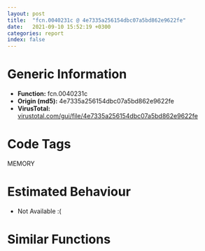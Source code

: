 ```yaml
---
layout: post
title:  "fcn.0040231c @ 4e7335a256154dbc07a5bd862e9622fe"
date:   2021-09-10 15:52:19 +0300
categories: report
index: false
---
```


# Generic Information
- **Function:** fcn.0040231c
- **Origin (md5):** 4e7335a256154dbc07a5bd862e9622fe
- **VirusTotal:** [virustotal.com/gui/file/4e7335a256154dbc07a5bd862e9622fe][virustotal_ref]

# Code Tags
<span class="tag" id="MEMORY">MEMORY</span>


# Estimated Behaviour
<ul><li class="bhv-desc" id="na">Not Available :(</li></ul>

# Similar Functions
<script type="text/javascript" src="https://www.gstatic.com/charts/loader.js"></script>
<script type="text/javascript">

    google.charts.load('current', {'packages':['corechart']});
    google.charts.setOnLoadCallback(drawChart);

    function drawChart() {
    var data = new google.visualization.DataTable();
        data.addColumn('number', 'X');
        data.addColumn('number', 'Y');
        data.addColumn({type: 'string', role: 'tooltip', 'p': {'html': true}});
        data.addColumn({'type': 'string', 'role': 'style'});
        
        data.addRows([
    [56.1267204284668, 85.5561294555664, '<b><a href="/report/fcn.0040231c@4e7335a256154dbc07a5bd862e9622fe">fcn.0040231c</a><br>@4e7335a256154dbc07a5bd862e9622fe</b><br>', 'point { fill-color: #e0440e; }'],
[-0.179461270570755, 48.84833526611328, '<b><a href="/report/fcn.00401fa3@859831cb05e0b4f08c1c70ceefd1dcba">fcn.00401fa3</a><br>@859831cb05e0b4f08c1c70ceefd1dcba</b><br>', 'null'],
[59.763526916503906, 18.43942642211914, '<b><a href="/report/fcn.00405be3@8a08237568bc7b1a4e9813b2af535d73">fcn.00405be3</a><br>@8a08237568bc7b1a4e9813b2af535d73</b><br>', 'null'],
[3.4574148654937744, -18.26852035522461, '<b><a href="/report/fcn.004016c8@5259335d91053a0aca8d4605aaf76901">fcn.004016c8</a><br>@5259335d91053a0aca8d4605aaf76901</b><br>', 'null'],
[116.06978607177734, 55.14731979370117, '<b><a href="/report/fcn.00401c68@decdedd4c31309313b81ab896d055b39">fcn.00401c68</a><br>@decdedd4c31309313b81ab896d055b39</b><br>', 'null'],
[119.70659637451172, -11.969507217407227, '<b><a href="/report/fcn.00402162@db863ed6a700d7bfd018a178d481bd23">fcn.00402162</a><br>@db863ed6a700d7bfd018a178d481bd23</b><br>', 'null'],
[63.400516510009766, -48.677242279052734, '<b><a href="/report/fcn.0040162c@604275e66a139b66bf4f10de10af0abc">fcn.0040162c</a><br>@604275e66a139b66bf4f10de10af0abc</b><br>', 'null'],

        ]);

    var options = {
        title: 'Similarity Plot',
        legend: 'none',
        colors: ['#dedbd9', '#e6693e', '#ec8f6e', '#f3b49f', '#f6c7b6'],
        tooltip: {isHtml: true, trigger: 'both'},
        explorer: {
        actions: ["dragToZoom", "rightClickToReset"],
        },
        chartArea: {
        width: '80%',
        height: '80%'
        },
        width: '100%',
        height: '100%'
    };

    var chart = new google.visualization.ScatterChart(document.getElementById('chart_div'));

    chart.draw(data, options);
    }
    
</script>


<div id="chart_div" style="width: 100%px; height: 100%;"></div>

# Disassembled Code
{% highlight nasm %}

push ebp
mov ebp, esp
sub esp, 0xa0
cmp dword[ebp-0x1c], 6
je off.b32
cmp dword[ebp-0x38], 0x36c
jne off.b32
mov eax, dword[ebp-4]
cmp eax, dword[ebp-0x44]
jae off.b46
mov eax, dword[ebp-0x30]
sub eax, 0x62
or eax, 0x3c3
mov dword[ebp-0x5c], eax
mov eax, dword[ebp-0x10]
mov ecx, dword[ebp-0x58]
lea eax, [ecx+eax+0x2c5]
add eax, dword[ebp-4]
mov dword[ebp-0x14], eax
mov eax, dword[ebp-0x48]
mov ecx, dword[ebp-0x14]
lea eax, [ecx+eax+0xb]
mov dword[ebp-8], eax
mov eax, dword[ebp-0x14]
cmp eax, dword[ebp-0x28]
je off.b95
cmp dword[ebp-0x60], 0x111
jne off.b106
mov eax, dword[ebp-0x4c]
sub eax, 0x53a
mov dword[ebp-0x2c], eax
mov eax, dword[ebp-0x28]
add eax, 0xc1
mov dword[ebp-0x3c], eax
mov eax, dword[ebp-8]
sub eax, dword[ebp-0x5c]
sub eax, dword[ebp-0x60]
mov dword[ebp-0x2c], eax
mov dword[ebp-0x60], 0x54a
cmp dword[ebp-0x50], 0x18e
je off.b165
cmp dword[ebp-0x60], 0x21
jne off.b165
mov eax, dword[ebp-0x30]
sub eax, 0x224
sub eax, dword[ebp-0x5c]
mov dword[ebp-0x70], eax
mov eax, dword[ebp-0x34]
mov ecx, dword[ebp-0x24]
lea eax, [ecx+eax-0x4a6]
mov dword[ebp-0x44], eax
mov eax, dword[ebp-0x5c]
sub eax, 0x544
mov dword[ebp-0x20], eax
mov dword[ebp-0x1c], 0x49c
mov eax, dword[ebp-0x1c]
add eax, 0xb0
sub eax, dword[ebp-0x14]
mov dword[ebp-0x58], eax
mov eax, dword[ebp-0x38]
cmp eax, dword[ebp-0x5c]
jne off.b243
mov eax, dword[ebp-0x18]
cmp eax, dword[ebp-0x50]
je off.b243
mov eax, dword[ebp-0x24]
sub eax, 0x1c8
sub eax, dword[ebp-0x54]
mov dword[ebp-0x28], eax
mov eax, dword[ebp-0x34]
cmp eax, dword[ebp-0x2c]
jne off.b260
cmp dword[ebp-0x44], 0x2c8
jbe off.b267
mov dword[ebp-0x50], 0x308
mov eax, dword[ebp-0x68]
sub eax, 0x187
sub eax, dword[ebp-8]
mov dword[ebp-0x20], eax
mov eax, 0x627
sub eax, dword[ebp-8]
mov dword[ebp-0xc], eax
cmp dword[ebp-0x10], 0x283
jbe off.b323
mov eax, dword[ebp-0x44]
cmp eax, dword[ebp-0x38]
je off.b323
mov eax, dword[ebp-0x6c]
add eax, 0x313
sub eax, dword[ebp-0x30]
mov dword[ebp-4], eax
mov eax, dword[ebp-0x20]
sub eax, 0x3d
mov dword[ebp-0x2c], eax
mov eax, 0x2c7
mov dword[ebp-0x20], eax
mov eax, dword[ebp-0x50]
add eax, dword[ebp-0x1c]
or eax, 0x4be
mov dword[ebp-0x58], eax
push 0x40
push 0x1000
push 0x1324e0
push 0
call dword[sym.imp.KERNEL32.dll_VirtualAlloc]
mov dword[ebp-0x90], eax
mov dword[ebp-0x4c], 0x44c
push 0x46
pop eax
sub eax, dword[ebp-0x38]
add eax, 0x80
mov dword[ebp-0xc], eax
mov eax, dword[ebp-0x18]
add eax, 0x5d2
mov dword[ebp-8], eax
mov eax, dword[ebp-8]
sub eax, 0x1c3
sub eax, dword[ebp-0x44]
mov dword[ebp-0x58], eax
cmp dword[ebp-0x34], 0
je off.b441
cmp dword[ebp-0x1c], 0x313
jae off.b452
mov eax, 0xfffffed3
sub eax, dword[ebp-0x60]
mov dword[ebp-0x54], eax
mov eax, dword[ebp-0x14]
mov ecx, dword[ebp-0x60]
lea eax, [ecx+eax+0x57]
mov dword[ebp-0x24], eax
cmp dword[ebp-0x18], 0
jae off.b496
cmp dword[ebp-8], 0x282
jbe off.b496
mov eax, dword[ebp-0x10]
mov ecx, dword[ebp-0x64]
lea eax, [ecx+eax-0x505]
mov dword[ebp-0x50], eax
mov eax, 0x217
sub eax, dword[ebp-0x28]
add eax, 0x338
mov dword[ebp-0x94], eax
push 0xfffffffffffffff0
pop eax
sub eax, dword[ebp-0x38]
mov dword[ebp-0x10], eax
mov eax, dword[ebp-0x4c]
sub eax, 0x3a6
sub eax, dword[ebp-0x50]
sub eax, dword[ebp-0x1c]
mov dword[ebp-0x60], eax
mov eax, dword[ebp-0x1c]
add eax, 0x12c
mov dword[ebp-0x20], eax
mov eax, dword[ebp-0x34]
cmp eax, dword[ebp-0x64]
je off.b575
cmp dword[ebp-0x70], 0x1b5
ja off.b583
cmp dword[ebp-0xc], 0
jne off.b583
mov eax, 0x3ca
mov dword[ebp-0x60], eax
mov eax, dword[ebp-0x24]
mov ecx, dword[ebp-0x10]
lea eax, [ecx+eax+0x2e6]
mov dword[ebp-0x44], eax
mov eax, dword[ebp-0x90]
add eax, 0x4f000
mov dword[ebp-0x90], eax
mov dword[ebp-0xc], 0xb27
cmp dword[ebp-0x10], 0
jae off.b638
cmp dword[ebp-0x60], 0x17c
je off.b654
mov eax, 0x34f
sub eax, dword[ebp-0x10]
sub eax, 0x198
mov dword[ebp-0x34], eax
mov eax, 0x111
sub eax, dword[ebp-0xc]
sub eax, dword[ebp-0x20]
mov dword[ebp-0x64], eax
mov dword[ebp-0x9c], 0x44efe0
mov dword[ebp-0x94], 0x545
mov eax, dword[ebp-0x10]
add eax, 0x188
sub eax, dword[ebp-0x44]
sub eax, dword[ebp-0x10]
mov dword[ebp-8], eax
mov eax, dword[ebp-0x3c]
sub eax, 0x235
sub eax, dword[ebp-0x68]
or eax, 0x3c3
mov dword[ebp-0x38], eax
mov eax, dword[ebp-0x28]
cmp eax, dword[ebp-0xc]
ja off.b738
cmp dword[ebp-0x3c], 0
jae off.b752
mov eax, dword[ebp-0x74]
sub eax, dword[ebp-0x34]
sub eax, 0x2fa
mov dword[ebp-0x4c], eax
and dword[ebp-0x40], 0
mov eax, 0x46b
sub eax, dword[ebp-0x1c]
mov dword[ebp-0x5c], eax
cmp dword[ebp-0x28], 0xf3
je off.b793
mov eax, dword[ebp-0x3c]
cmp eax, dword[ebp-0x1c]
jne off.b793
cmp dword[ebp-0x18], 0xb6
jne off.b810
mov eax, dword[ebp-0x14]
add eax, dword[ebp-0x3c]
sub eax, dword[ebp-0x54]
sub eax, 0x33c
mov dword[ebp-0x50], eax
mov eax, dword[ebp-0x30]
sub eax, 0xcf
sub eax, dword[ebp-8]
mov dword[ebp-0x3c], eax
mov dword[ebp-0x78], 0x5742f79a
mov eax, 0x99
sub eax, dword[ebp-0x10]
mov dword[ebp-0x14], eax
mov dword[ebp-0x14], 0x3ea
mov eax, dword[ebp-0x34]
add eax, 0xa1
mov dword[ebp-0x28], eax
mov eax, dword[ebp-0x2c]
mov ecx, dword[ebp-0x48]
lea eax, [ecx+eax+0x21e]
mov dword[ebp-0x28], eax
mov eax, dword[ebp-0x14]
add eax, 0x17
mov dword[ebp-0x14], eax
mov eax, 0x403
sub eax, dword[ebp-4]
mov dword[ebp-8], eax
mov eax, dword[ebp-0x24]
add eax, 0x2c7
mov dword[ebp-4], eax
cmp dword[ebp-0x14], 0x418
jb off.b860
mov dword[ebp-0x88], 0x98fe1873
mov eax, dword[ebp-0x28]
add eax, dword[ebp-0x44]
sub eax, dword[ebp-0x18]
mov dword[ebp-0x6c], eax
mov eax, dword[ebp-0x30]
add eax, 0x4c4
mov dword[ebp-0x74], eax
mov dword[ebp-0x84], 0xcb36050
mov eax, 0xfffff911
sub eax, dword[ebp-4]
mov dword[ebp-0x18], eax
mov eax, dword[ebp-0xc]
sub eax, 0x758
mov dword[ebp-0x3c], eax
mov dword[ebp-0x80], 0xd3744add
mov eax, dword[ebp-0x1c]
add eax, 0x2f9
or eax, 0x18c
mov dword[ebp-0x30], eax
mov eax, 0x20a
sub eax, dword[ebp-0x60]
mov dword[ebp-0x30], eax
mov eax, dword[ebp-0x28]
add eax, dword[ebp-0xc]
mov ecx, dword[ebp-0x38]
lea eax, [eax+ecx-0xd9]
mov dword[ebp-0x34], eax
and dword[ebp-0x40], 0
cmp dword[ebp-0x40], 0xa580
jae off.b2841
mov eax, dword[ebp-0x38]
add eax, 0xba
sub eax, dword[ebp-0x2c]
mov dword[ebp-0x50], eax
mov eax, dword[ebp-0x78]
xor eax, dword[ebp-0x88]
mov dword[ebp-0x78], eax
mov eax, dword[ebp-0x20]
mov dword[ebp-0x8c], eax
cmp dword[ebp-0x8c], 0x50
je off.b1161
cmp dword[ebp-0x8c], 0xb3
je off.b1197
cmp dword[ebp-0x8c], 0xc5
je off.b1172
cmp dword[ebp-0x8c], 0xf9
je off.b1145
cmp dword[ebp-0x8c], 0x124
je off.b1188
jmp off.b1210
mov eax, 0x1d5
sub eax, dword[ebp-0xc]
sub eax, dword[ebp-0x68]
mov dword[ebp-0x5c], eax
jmp off.b1217
mov eax, dword[ebp-0x28]
add eax, 0x58
mov dword[ebp-0x20], eax
jmp off.b1217
mov eax, dword[ebp-0x18]
sub eax, dword[ebp-0x50]
sub eax, 0x8b
mov dword[ebp-4], eax
jmp off.b1217
mov dword[ebp-0x30], 0xffffffdc
jmp off.b1217
mov eax, dword[ebp-0x48]
add eax, 0xa5
mov dword[ebp-4], eax
jmp off.b1217
mov dword[ebp-8], 0xc0
cmp dword[ebp-0x3c], 0xcd
jne off.b1234
mov eax, dword[ebp-0x58]
cmp eax, dword[ebp-0x4c]
jne off.b1243
cmp dword[ebp-0x18], 0x272
jbe off.b1254
mov eax, dword[ebp-0x2c]
sub eax, 0x35e
mov dword[ebp-0x10], eax
mov eax, dword[ebp-0x80]
xor eax, dword[ebp-0x78]
mov dword[ebp-0x80], eax
mov eax, dword[ebp-0x10]
cmp eax, dword[ebp-0x5c]
jne off.b1288
cmp dword[ebp-0x2c], 0x16b
jb off.b1288
mov eax, dword[ebp-0x54]
cmp eax, dword[ebp-0x28]
ja off.b1307
mov eax, dword[ebp-4]
mov ecx, dword[ebp-0x70]
lea eax, [ecx+eax+0x234]
add eax, dword[ebp-0x14]
mov dword[ebp-0x38], eax
cmp dword[ebp-0x24], 0x1d2
jbe off.b1331
mov eax, dword[ebp-0x34]
cmp eax, dword[ebp-0x64]
jb off.b1331
mov dword[ebp-0x10], 0x2b4
mov eax, dword[ebp-0x78]
xor eax, dword[ebp-0x84]
mov dword[ebp-0x78], eax
mov eax, dword[ebp-0x6c]
add eax, dword[ebp-0x44]
or eax, 0x230
mov dword[ebp-0x3c], eax
mov eax, dword[ebp-0x88]
xor eax, dword[ebp-0x84]
mov dword[ebp-0x88], eax
mov eax, dword[ebp-0x60]
mov ecx, dword[ebp-0xc]
lea eax, [ecx+eax+0x36d]
sub eax, dword[ebp-0x58]
mov dword[ebp-0x3c], eax
cmp dword[ebp-0x14], 0x17
jbe off.b1408
mov eax, dword[ebp-0x48]
cmp eax, dword[ebp-0x5c]
jne off.b1423
mov eax, dword[ebp-0x28]
add eax, dword[ebp-0x14]
add eax, dword[ebp-0x58]
and eax, dword[ebp-0x38]
mov dword[ebp-0x18], eax
mov eax, dword[ebp-0x88]
add eax, dword[ebp-0x78]
mov dword[ebp-0x88], eax
mov eax, dword[ebp-0x64]
mov ecx, dword[ebp-0x48]
lea eax, [ecx+eax+0x69]
mov dword[ebp-0x54], eax
mov eax, dword[ebp-0x84]
add eax, dword[ebp-0x80]
mov dword[ebp-0x84], eax
cmp dword[ebp-0x18], 0x3af
jne off.b1499
mov eax, dword[ebp-8]
cmp eax, dword[ebp-0x48]
jne off.b1499
mov eax, dword[ebp-0x38]
sub eax, dword[ebp-4]
add eax, 0x1b3
mov dword[ebp-0x6c], eax
jmp off.b1506
mov dword[ebp-4], 0x585
and dword[ebp-0x30], 0
jmp off.b1519
mov eax, dword[ebp-0x30]
inc eax
mov dword[ebp-0x30], eax
cmp dword[ebp-0x30], 1
jae off.b1538
mov eax, dword[ebp-0x48]
add eax, 0xf4
mov dword[ebp-0x68], eax
jmp off.b1512
mov eax, dword[ebp-0x80]
add eax, dword[ebp-0x84]
mov dword[ebp-0x80], eax
mov eax, dword[ebp-0x54]
add eax, 0x476
sub eax, dword[ebp-0x50]
mov dword[ebp-0x48], eax
mov eax, 0x1d2
sub eax, dword[ebp-0xc]
add eax, dword[ebp-4]
mov dword[ebp-0x74], eax
mov eax, dword[ebp-0x90]
add eax, dword[ebp-0x40]
mov dword[ebp-0xa0], eax
mov eax, 0x4d3
sub eax, dword[ebp-0x30]
mov dword[ebp-0x34], eax
mov eax, dword[ebp-0x38]
cmp eax, dword[ebp-0x34]
jbe off.b1643
mov eax, dword[ebp-0x4c]
cmp eax, dword[ebp-0x30]
ja off.b1643
cmp dword[ebp-0xc], 0x10f
ja off.b1643
mov eax, 0x1ed
sub eax, dword[ebp-0x38]
sub eax, dword[ebp-0x50]
mov dword[ebp-0xc], eax
mov eax, dword[ebp-0x58]
add eax, 0x27c
mov dword[ebp-0x28], eax
mov eax, dword[ebp-0x9c]
add eax, dword[ebp-0x40]
mov dword[ebp-0x98], eax
mov eax, dword[ebp-0x24]
sub eax, 0x315
sub eax, dword[ebp-4]
sub eax, 0x2aa
mov dword[ebp-0x50], eax
mov eax, dword[ebp-0x1c]
add eax, dword[ebp-0x34]
sub eax, dword[ebp-0x68]
add eax, 0x333
mov dword[ebp-0x18], eax
mov dword[ebp-0x3c], 0x4dc
mov dword[ebp-0x10], 0x193
mov eax, dword[ebp-0x98]
mov eax, dword[eax]
xor eax, dword[ebp-0x78]
mov ecx, dword[ebp-0xa0]
mov dword[ecx], eax
mov eax, dword[ebp-0x30]
mov ecx, dword[ebp-4]
lea eax, [ecx+eax-0x1ed]
mov dword[ebp-0x60], eax
mov eax, dword[ebp-0x20]
sub eax, dword[ebp-0x68]
add eax, 0x240
sub eax, dword[ebp-0x54]
mov dword[ebp-0x10], eax
mov eax, dword[ebp-0xc]
mov ecx, dword[ebp-0x14]
lea eax, [ecx+eax-0x122]
sub eax, dword[ebp-0x2c]
mov dword[ebp-0x38], eax
cmp dword[ebp-0x10], 0x228
jne off.b1818
mov eax, dword[ebp-0x64]
cmp eax, dword[ebp-0x48]
jne off.b1818
mov eax, 0x13e
sub eax, dword[ebp-0x2c]
mov dword[ebp-0x3c], eax
mov eax, dword[ebp-8]
cmp eax, dword[ebp-0x10]
je off.b1845
mov eax, dword[ebp-0x28]
cmp eax, dword[ebp-0x44]
jae off.b1845
mov eax, dword[ebp-0x4c]
add eax, 0x1ca
mov dword[ebp-0x50], eax
mov eax, 0x292
sub eax, dword[ebp-0x1c]
sub eax, dword[ebp-0x10]
mov dword[ebp-0x6c], eax
mov eax, dword[ebp-0x34]
cmp eax, dword[ebp-0x3c]
jne off.b1876
cmp dword[ebp-4], 0x17b
je off.b1885
cmp dword[ebp-8], 0x3cc
ja off.b1896
mov eax, dword[ebp-0x6c]
sub eax, 0xe0
mov dword[ebp-0x2c], eax
cmp dword[ebp-0x20], 0x22e
jb off.b1922
cmp dword[ebp-0x30], 0x287
je off.b1922
mov eax, dword[ebp-0x2c]
cmp eax, dword[ebp-8]
je off.b1933
mov eax, dword[ebp-0x58]
sub eax, 0x2e6
mov dword[ebp-0x18], eax
mov eax, dword[ebp-0x6c]
sub eax, dword[ebp-0x48]
add eax, 0xa4
sub eax, dword[ebp-0x44]
mov dword[ebp-0x64], eax
mov dword[ebp-0x54], 0xfffffb02
mov eax, dword[ebp-0x40]
sub eax, 0x56fe3
mov dword[ebp-0x40], eax
mov eax, dword[ebp-0x98]
mov dword[ebp-0x7c], eax
cmp dword[ebp-0x7c], 2
je off.b2058
cmp dword[ebp-0x7c], 0x42
je off.b2045
cmp dword[ebp-0x7c], 0xa0
je off.b2067
cmp dword[ebp-0x7c], 0xa2
je off.b2083
cmp dword[ebp-0x7c], 0xd4
je off.b2027
cmp dword[ebp-0x7c], 0xf2
je off.b2092
jmp off.b2108
mov eax, dword[ebp-0x44]
mov ecx, dword[ebp-0x3c]
lea eax, [ecx+eax-0x326]
mov dword[ebp-0x50], eax
jmp off.b2127
mov eax, dword[ebp-8]
sub eax, 0x2e1
mov dword[ebp-0x18], eax
jmp off.b2127
mov dword[ebp-0xc], 0xffffff82
jmp off.b2127
mov eax, 0xef
sub eax, dword[ebp-0x1c]
sub eax, dword[ebp-0x44]
mov dword[ebp-0x24], eax
jmp off.b2127
mov dword[ebp-0x48], 0x2b4
jmp off.b2127
mov eax, dword[ebp-0x6c]
add eax, 0x239
sub eax, dword[ebp-0x4c]
mov dword[ebp-0x60], eax
jmp off.b2127
mov eax, dword[ebp-0x28]
mov ecx, dword[ebp-0x5c]
lea eax, [ecx+eax+0x2a8]
sub eax, dword[ebp-0x70]
mov dword[ebp-0x24], eax
mov eax, dword[ebp-0x4c]
mov ecx, dword[ebp-0x14]
lea eax, [ecx+eax+0x11e]
mov dword[ebp-0x34], eax
mov eax, dword[ebp-0xc]
sub eax, 0x6b5
mov dword[ebp-4], eax
cmp dword[ebp-0x3c], 0
jbe off.b2169
cmp dword[ebp-0x6c], 0x217
jb off.b2177
mov eax, dword[ebp-0x24]
cmp eax, dword[ebp-0x1c]
je off.b2188
mov eax, dword[ebp-0x20]
sub eax, 0x2e0
mov dword[ebp-0x74], eax
and dword[ebp-0x48], 0
jmp off.b2201
mov eax, dword[ebp-0x48]
inc eax
mov dword[ebp-0x48], eax
cmp dword[ebp-0x48], 1
jae off.b2216
mov dword[ebp-0x58], 0x9dc
jmp off.b2194
mov eax, dword[ebp-0x20]
sub eax, dword[ebp-0x48]
add eax, 0x140
mov dword[ebp-0x4c], eax
mov eax, dword[ebp-0x74]
add eax, 0x52b
mov dword[ebp-0x44], eax
cmp dword[ebp-0x2c], 0x2b9
jb off.b2258
mov eax, dword[ebp-0x3c]
cmp eax, dword[ebp-0x10]
jae off.b2265
mov dword[ebp-0x34], 0x4e1
and dword[ebp-0x54], 0
jmp off.b2278
mov eax, dword[ebp-0x54]
inc eax
mov dword[ebp-0x54], eax
cmp dword[ebp-0x54], 3
jae off.b2301
mov eax, dword[ebp-0xc]
add eax, dword[ebp-0x70]
add eax, dword[ebp-0x48]
add eax, dword[ebp-0x20]
mov dword[ebp-4], eax
jmp off.b2271
mov eax, 0x6f6
sub eax, dword[ebp-0x20]
mov dword[ebp-0x70], eax
mov eax, dword[ebp-0x40]
add eax, 0x7db40
mov dword[ebp-0x40], eax
mov eax, dword[ebp-0x1c]
mov ecx, dword[ebp-8]
lea eax, [ecx+eax-0x14c]
mov dword[ebp-0x94], eax
mov eax, 0xffffff0a
sub eax, dword[ebp-0xc]
mov dword[ebp-0x10], eax
mov eax, 0x1f7
sub eax, dword[ebp-0x20]
mov dword[ebp-0x24], eax
mov eax, 0x454
sub eax, dword[ebp-0x20]
mov dword[ebp-0x70], eax
mov eax, dword[ebp-8]
sub eax, dword[ebp-4]
sub eax, dword[ebp-0x70]
mov dword[ebp-0x5c], eax
mov dword[ebp-0x18], 0xfffffc57
cmp dword[ebp-4], 0x1e2
jae off.b2419
mov eax, dword[ebp-0x30]
cmp eax, dword[ebp-0x68]
jb off.b2419
mov eax, dword[ebp-0x5c]
cmp eax, dword[ebp-0x20]
jae off.b2432
mov eax, dword[ebp-0x10]
mov ecx, dword[ebp-0x4c]
lea eax, [ecx+eax+0x4a]
mov dword[ebp-0x30], eax
mov eax, dword[ebp-0x24]
add eax, 0x3cd
mov dword[ebp-0x1c], eax
mov eax, dword[ebp-4]
add eax, 0xcc
mov dword[ebp-0x28], eax
mov eax, 0x70d
sub eax, dword[ebp-0x30]
sub eax, 0x13f
mov dword[ebp-0x58], eax
mov eax, dword[ebp-0x40]
sub eax, 0xd24aa
mov dword[ebp-0x40], eax
mov eax, dword[ebp-0x4c]
mov ecx, dword[ebp-0x44]
lea eax, [ecx+eax+0x3fc]
mov dword[ebp-0x58], eax
cmp dword[ebp-0x14], 0
jne off.b2511
mov eax, dword[ebp-0x2c]
cmp eax, dword[ebp-0x68]
jae off.b2518
mov dword[ebp-0x50], 0x2dd
mov dword[ebp-0x34], 0xfffffcef
mov eax, 0xc7
sub eax, dword[ebp-0x28]
add eax, 0x3be
mov dword[ebp-8], eax
mov eax, 0x21f
sub eax, dword[ebp-0x20]
mov dword[ebp-0x2c], eax
cmp dword[ebp-0x38], 0x115
jbe off.b2595
cmp dword[ebp-0x24], 0x89
je off.b2595
mov eax, dword[ebp-0x4c]
cmp eax, dword[ebp-0x34]
jb off.b2595
mov eax, dword[ebp-0x70]
add eax, dword[ebp-0x2c]
sub eax, dword[ebp-0x58]
add eax, 0x1b4
mov dword[ebp-0x68], eax
mov eax, dword[ebp-0x2c]
cmp eax, dword[ebp-0xc]
jae off.b2612
cmp dword[ebp-0x24], 0x82
jne off.b2623
mov eax, 0x4b0
sub eax, dword[ebp-0x30]
mov dword[ebp-0x5c], eax
cmp dword[ebp-0x64], 0x284
je off.b2659
mov eax, dword[ebp-0x18]
cmp eax, dword[ebp-0x28]
jb off.b2659
mov eax, dword[ebp-0x38]
cmp eax, dword[ebp-0x58]
jne off.b2659
mov eax, dword[ebp-0x10]
add eax, 0xda
mov dword[ebp-0x74], eax
mov eax, dword[ebp-0x40]
sub eax, 0xda972
mov dword[ebp-0x40], eax
mov eax, dword[ebp-0x64]
mov dword[ebp-4], eax
mov eax, dword[ebp-0x70]
sub eax, 0x419
mov dword[ebp-0x28], eax
mov eax, dword[ebp-0x38]
add eax, 0x382
sub eax, dword[ebp-0x74]
add eax, 0x191
mov dword[ebp-0x20], eax
mov eax, dword[ebp-0xc]
mov ecx, dword[ebp-8]
lea eax, [ecx+eax+0x3a8]
mov dword[ebp-0x14], eax
mov eax, dword[ebp-0x44]
mov ecx, dword[ebp-0x24]
lea eax, [ecx+eax-0x1d5]
mov dword[ebp-0x14], eax
mov eax, dword[ebp-0x64]
add eax, dword[ebp-0x3c]
or eax, dword[ebp-0x5c]
mov dword[ebp-0x24], eax
cmp dword[ebp-4], 0x225
jae off.b2768
cmp dword[ebp-0xc], 0x33a
jne off.b2787
mov eax, dword[ebp-0x18]
mov ecx, dword[ebp-0x94]
lea eax, [ecx+eax+0x3ba]
mov dword[ebp-0x4c], eax
mov eax, dword[ebp-0x1c]
add eax, 0x580
mov dword[ebp-0x34], eax
mov eax, 0xdc
sub eax, dword[ebp-0x18]
sub eax, 0x26c
mov dword[ebp-0x54], eax
mov eax, dword[ebp-0x40]
sub eax, 0x49184
mov dword[ebp-0x40], eax
mov eax, dword[ebp-0x40]
add eax, 0x1cf447
mov dword[ebp-0x40], eax
jmp off.b1038
mov eax, dword[ebp-0x90]
add eax, 0x8875
mov dword[0x4d3198], eax
mov eax, 0x47d
sub eax, dword[ebp-0x20]
mov dword[ebp-0x2c], eax
cmp dword[ebp-0x14], 0x1bb
je off.b2883
cmp dword[ebp-8], 0
je off.b2899
mov eax, dword[ebp-0x2c]
mov ecx, dword[ebp-0x5c]
lea eax, [ecx+eax+0x262]
mov dword[ebp-0x24], eax
mov eax, 0x348
sub eax, dword[ebp-0x38]
add eax, 0x39d
mov dword[ebp-4], eax
cmp dword[ebp-0x54], 0x42
je off.b2941
mov eax, dword[ebp-0x14]
cmp eax, dword[ebp-8]
je off.b2941
mov eax, dword[ebp-0x3c]
add eax, dword[ebp-8]
sub eax, dword[ebp-0x24]
mov dword[ebp-0x2c], eax
mov eax, dword[ebp-0x68]
add eax, 0x343
mov dword[ebp-0xc], eax
mov eax, dword[ebp-0x18]
sub eax, 0x29b
mov dword[ebp-0x54], eax
cmp dword[ebp-0x44], 0x12b
ja off.b2989
mov eax, dword[ebp-0x64]
cmp eax, dword[ebp-0x1c]
jbe off.b3007
cmp dword[ebp-0x34], 0x349
jae off.b3007
mov eax, dword[ebp-0x74]
sub eax, dword[ebp-0x58]
sub eax, dword[ebp-0x94]
add eax, 0x60
mov dword[ebp-0x4c], eax
mov eax, dword[ebp-0x4c]
sub eax, 0x75
sub eax, dword[ebp-0x6c]
mov dword[ebp-0x74], eax
mov eax, 0x3a8
sub eax, dword[ebp-0x18]
sub eax, 0x5eb
mov dword[ebp-0x1c], eax
mov esp, ebp
pop ebp
ret

{% endhighlight %}

[virustotal_ref]: https://www.virustotal.com/gui/file/4e7335a256154dbc07a5bd862e9622fe